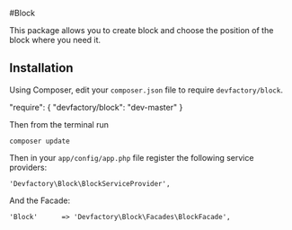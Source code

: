 #Block

This package allows you to create block and choose the position of the block where you need it.

## Installation

Using Composer, edit your `composer.json` file to require `devfactory/block`.

  "require": {
    "devfactory/block": "dev-master"
  }

Then from the terminal run

    composer update

Then in your `app/config/app.php` file register the following service providers:

    'Devfactory\Block\BlockServiceProvider',

And the Facade:

    'Block'      => 'Devfactory\Block\Facades\BlockFacade',



